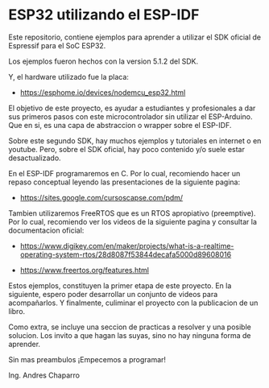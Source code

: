 # ESP32 utilizando el ESP-IDF

Este repositorio, contiene ejemplos para aprender a utilizar el SDK oficial de Espressif para el SoC ESP32.

Los ejemplos fueron hechos con la version 5.1.2 del SDK.

Y, el hardware utilizado fue la placa:

- https://esphome.io/devices/nodemcu_esp32.html

El objetivo de este proyecto, es ayudar a estudiantes y profesionales a dar sus primeros pasos con este microcontrolador sin utilizar el ESP-Arduino. Que en si, es una capa de abstraccion o wrapper sobre el ESP-IDF.

Sobre este segundo SDK, hay muchos ejemplos y tutoriales en internet o en youtube. Pero, sobre el SDK oficial, hay poco contenido y/o suele estar desactualizado.

En el ESP-IDF programaremos en C. Por lo cual, recomiendo hacer un repaso conceptual leyendo las presentaciones de la siguiente pagina:

- https://sites.google.com/cursoscapse.com/pdm/

Tambien utilizaremos FreeRTOS que es un RTOS apropiativo (preemptive). Por lo cual, recomiendo ver los videos de la siguiente pagina y consultar la documentacion oficial:

- https://www.digikey.com/en/maker/projects/what-is-a-realtime-operating-system-rtos/28d8087f53844decafa5000d89608016

- https://www.freertos.org/features.html

Estos ejemplos, constituyen la primer etapa de este proyecto. En la siguiente, espero poder desarrollar un conjunto de videos para acompañarlos. Y finalmente, culiminar el proyecto con la publicacion de un libro.

Como extra, se incluye una seccion de practicas a resolver y una posible solucion. Los invito a que hagan las suyas, sino no hay ninguna forma de aprender.

Sin mas preambulos ¡Empecemos a programar!

Ing. Andres Chaparro
